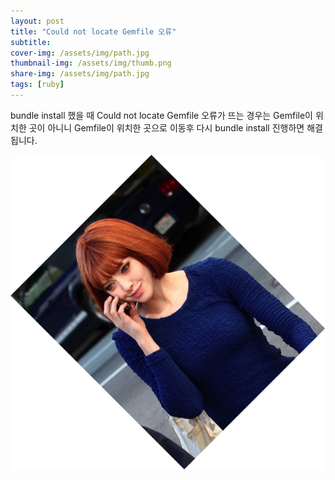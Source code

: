 ```yaml
---
layout: post
title: "Could not locate Gemfile 오류"
subtitle:
cover-img: /assets/img/path.jpg
thumbnail-img: /assets/img/thumb.png
share-img: /assets/img/path.jpg
tags: [ruby]
---
```

<p>bundle install 했을 때 Could not locate Gemfile 오류가 뜨는 경우는 Gemfile이 위치한 곳이 아니니 Gemfile이 위치한 곳으로 이동후 다시 bundle install 진행하면 해결 됩니다.</p>
<!--more-->

<img src="/assets/img/post/rotate_after.png" alt="gemfile 오류" />
